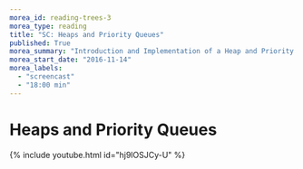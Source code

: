 ```yaml
---
morea_id: reading-trees-3
morea_type: reading
title: "SC: Heaps and Priority Queues"
published: True
morea_summary: "Introduction and Implementation of a Heap and Priority Queue."
morea_start_date: "2016-11-14"
morea_labels: 
  - "screencast"
  - "18:00 min"
---
```


# Heaps and Priority Queues
{% include youtube.html id="hj9lOSJCy-U" %}
